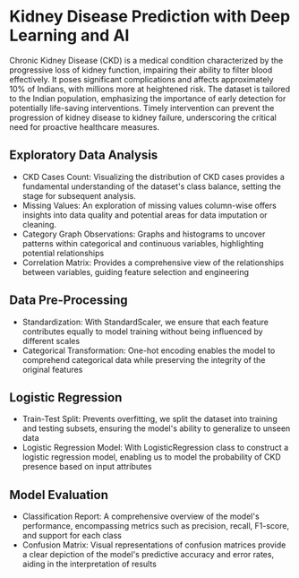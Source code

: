 # Kidney Disease Prediction with Deep Learning and AI
Chronic Kidney Disease (CKD) is a medical condition characterized by the progressive loss of kidney function, impairing their ability to filter blood effectively. It poses significant complications and affects approximately 10% of Indians, with millions more at heightened risk. The dataset is tailored to the Indian population, emphasizing the importance of early detection for potentially life-saving interventions. Timely intervention can prevent the progression of kidney disease to kidney failure, underscoring the critical need for proactive healthcare measures.

## Exploratory Data Analysis
* CKD Cases Count: Visualizing the distribution of CKD cases provides a fundamental understanding of the dataset's class balance, setting the stage for subsequent analysis.
* Missing Values: An exploration of missing values column-wise offers insights into data quality and potential areas for data imputation or cleaning.
* Category Graph Observations: Graphs and histograms to uncover patterns within categorical and continuous variables, highlighting potential relationships
* Correlation Matrix: Provides a comprehensive view of the relationships between variables, guiding feature selection and engineering


## Data Pre-Processing
* Standardization: With StandardScaler, we ensure that each feature contributes equally to model training without being influenced by different scales
* Categorical Transformation: One-hot encoding enables the model to comprehend categorical data while preserving the integrity of the original features

## Logistic Regression
* Train-Test Split: Prevents overfitting, we split the dataset into training and testing subsets, ensuring the model's ability to generalize to unseen data
* Logistic Regression Model: With LogisticRegression class to construct a logistic regression model, enabling us to model the probability of CKD presence based on input attributes

## Model Evaluation
* Classification Report: A comprehensive overview of the model's performance, encompassing metrics such as precision, recall, F1-score, and support for each class
* Confusion Matrix: Visual representations of confusion matrices provide a clear depiction of the model's predictive accuracy and error rates, aiding in the interpretation of results





